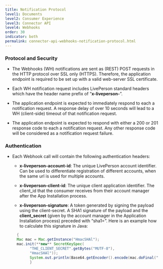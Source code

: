```yaml
---
title: Notification Protocol
level1: Documents
level2: Consumer Experience
level3: Connector API
level4: Webhooks
order: 30
indicator: both
permalink: connector-api-webhooks-notification-protocol.html
---
```


### Protocol and Security

* The Webhooks (WH) notifications are sent as (REST) POST requests in the HTTP protocol over SSL only (HTTPS). Therefore, the application endpoint is required to be set up with a valid web-server SSL certificate.

* Each WH notification request includes LivePerson standard headers which have the header name prefix of “**x-liveperson-**”.  

* The application endpoint is expected to immediately respond to each a notification request. A response delay of over 10 seconds will lead to a WH (client-side) timeout of that notification request.

* The application endpoint is expected to respond with either a 200 or 201 response code to each a notification request. Any other response code will be considered as a notification request failure.

### Authentication

* Each Webhook call will contain the following authentication headers:

  * **x-liveperson-account-id**: The unique LivePerson account identifier. Can be used to differentiate registration of different accounts, when the same url is used for multiple accounts.

  * **x-liveperson-client-id**: The unique client application identifier. The client_id that the consumer receives from their account manager after the App Installation process.

  * **x-liveperson-signature**: A token generated by signing the payload using the client-secret. A SHA1 signature of the payload and the **client_secret** (given by the account manager in the Application Installation process) preceded with “sha1=”. Here is an example how to calculate this signature in Java:

  ```java
    {
    Mac mac = Mac.getInstance("HmacSHAl"); 
    mac.init(**new** SecretKeySpec(
          "THE_CLIENT_SECRET".getBytes("MUTF-8"),
          "HmacSHAl"));
          System.out.println(Base64.getEncoder().encode(mac.doFinal("message payload".getBytes("UTF-8"))))
          }
  ```

